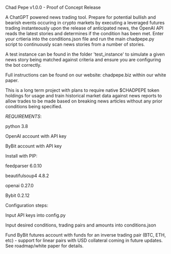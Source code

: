 Chad Pepe v1.0.0 - Proof of Concept Release

A ChatGPT powered news trading tool. Prepare for potential bullish and bearish events occuring in crypto markets by executing a leveraged futures trading instanteously upon the release of anticipated news, the OpenAI API reads the latest stories and determines if the condition has been met. Enter your crtieria into the conditions.json file and run the main chadpepe.py script to continuously scan news stories from a number of stories.

A test instance can be found in the folder 'test_instance' to simulate a given news story being matched against criteria and ensure you are configuring the bot correctly.

Full instructions can be found on our website: chadpepe.biz within our white paper.

This is a long term project with plans to require native $CHADPEPE token holdings for usage and train historical market data against news reports to allow trades to be made based on breaking news articles without any prior conditions being specified.

*REQUIREMENTS*:

python 3.8

OpenAI account with API key

ByBit account with API key

Install with PIP:

feedparser 6.0.10

beautifulsoup4 4.8.2

openai 0.27.0

Bybit 0.2.12

Configuration steps:

Input API keys into config.py

Input desired conditions, trading pairs and amounts into conditions.json

Fund ByBit futures account with funds for an inverse trading pair (BTC, ETH, etc) - support for linear pairs with USD collateral coming in future updates. See roadmap/white paper for details.
